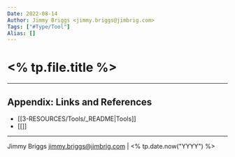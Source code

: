 ```yaml
---
Date: 2022-08-14
Author: Jimmy Briggs <jimmy.briggs@jimbrig.com>
Tags: ["#Type/Tool"]
Alias: []
---
```


# <% tp.file.title %>


***

## Appendix: Links and References

- [[3-RESOURCES/Tools/_README|Tools]]
- [[]]

***

Jimmy Briggs <jimmy.briggs@jimbrig.com> | <% tp.date.now("YYYY") %>